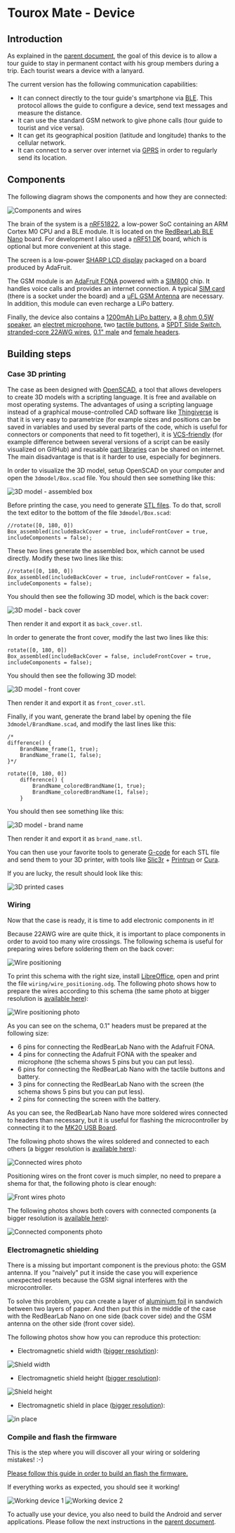 # Tourox Mate - Device

## Introduction
As explained in the [parent document](../README.md), the goal of this device is to allow a tour guide to stay
in permanent contact with his group members during a trip. Each tourist wears a device with a lanyard.

The current version has the following communication capabilities:
* It can connect directly to the tour guide's smartphone via [BLE](https://en.wikipedia.org/wiki/Bluetooth_Low_Energy).
  This protocol allows the guide to configure a device, send text messages and measure the distance.
* It can use the standard GSM network to give phone calls (tour guide to tourist and vice versa).
* It can get its geographical position (latitude and longitude) thanks to the cellular network.
* It can connect to a server over internet via [GPRS](https://en.wikipedia.org/wiki/General_Packet_Radio_Service) in
  order to regularly send its location.

## Components
The following diagram shows the components and how they are connected:

![Components and wires](wiring/wiring.png?raw=true "Components and wires")

The brain of the system is a [nRF51822](https://www.nordicsemi.com/eng/Products/Bluetooth-low-energy/nRF51822), a
low-power SoC containing an ARM Cortex M0 CPU and a BLE module. It is located on the 
[RedBearLab BLE Nano](http://redbearlab.com/blenano/) board. For development I also used a
[nRF51 DK](https://www.nordicsemi.com/eng/Products/nRF51-DK) board, which is optional but more convenient at this stage.

The screen is a low-power [SHARP LCD display](https://www.adafruit.com/product/1393) packaged on a board produced
by AdaFruit.

The GSM module is an [AdaFruit FONA](https://www.adafruit.com/product/1946) powered with a
[SIM800](http://simcomm2m.com/En/module/detail.aspx?id=138) chip. It handles voice calls and provides an
internet connection. A typical [SIM card](https://en.wikipedia.org/wiki/Subscriber_identity_module)
(there is a socket under the board) and a [uFL GSM Antenna](https://www.adafruit.com/product/1991) are necessary.
In addition, this module can even recharge a LiPo battery.

Finally, the device also contains a [1200mAh LiPo battery](https://www.adafruit.com/product/258),
a [8 ohm 0.5W speaker](https://www.adafruit.com/product/1890),
an [electret microphone](https://www.adafruit.com/product/1064),
two [tactile buttons](https://www.adafruit.com/product/367),
a [SPDT Slide Switch](https://www.adafruit.com/product/805),
[stranded-core 22AWG wires](https://www.adafruit.com/product/3111),
[0.1" male](https://www.adafruit.com/product/392) and [female headers](https://www.adafruit.com/product/598).

## Building steps

### Case 3D printing
The case as been designed with [OpenSCAD](http://www.openscad.org/), a tool that allows developers to create
3D models with a scripting language. It is free and available on most operating systems. The advantages of using a
scripting language instead of a graphical mouse-controlled CAD software like [Thingiverse](https://www.thingiverse.com/)
is that it is very easy to parametrize (for example sizes and positions can be saved in variables and used by
several parts of the code, which is useful for connectors or components that need to fit together),
it is [VCS-friendly](https://en.wikipedia.org/wiki/Version_control) (for example
difference between several versions of a script can be easily visualized on GitHub) and reusable
[part libraries](https://github.com/openscad/openscad/wiki/Libraries) can be shared on internet. The main disadvantage
is that is it harder to use, especially for beginners.

In order to visualize the 3D model, setup OpenSCAD on your computer and open the `3dmodel/Box.scad` file. You should
then see something like this:

![3D model - assembled box](3dmodel/assembled_box.png?raw=true "3D model - assembled box")

Before printing the case, you need to generate [STL files](https://en.wikipedia.org/wiki/STL_(file_format)). To do that,
scroll the text editor to the bottom of the file `3dmodel/Box.scad`:

    //rotate([0, 180, 0])
    Box_assembled(includeBackCover = true, includeFrontCover = true, includeComponents = false);

These two lines generate the assembled box, which cannot be used directly. Modify these two lines like this:

    //rotate([0, 180, 0])
    Box_assembled(includeBackCover = true, includeFrontCover = false, includeComponents = false);

You should then see the following 3D model, which is the back cover:

![3D model - back cover](3dmodel/back_cover.png?raw=true "3D model - back cover")

Then render it and export it as `back_cover.stl`.

In order to generate the front cover, modify the last two lines like this:

    rotate([0, 180, 0])
    Box_assembled(includeBackCover = false, includeFrontCover = true, includeComponents = false);

You should then see the following 3D model:

![3D model - front cover](3dmodel/front_cover.png?raw=true "3D model - front cover")

Then render it and export it as `front_cover.stl`.

Finally, if you want, generate the brand label by opening the file `3dmodel/BrandName.scad`, and modify the last
lines like this:

    /*
    difference() {
        BrandName_frame(1, true);
        BrandName_frame(1, false);
    }*/
    
    rotate([0, 180, 0])
        difference() {
            BrandName_coloredBrandName(1, true);
            BrandName_coloredBrandName(1, false);
        }

You should then see something like this:

![3D model - brand name](3dmodel/brand_name.png?raw=true "3D model - brand name")

Then render it and export it as `brand_name.stl`.

You can then use your favorite tools to generate [G-code](https://en.wikipedia.org/wiki/G-code) for each STL file and
send them to your 3D printer, with tools like [Slic3r](http://slic3r.org/) +
[Printrun](http://www.pronterface.com/) or [Cura](https://ultimaker.com/en/products/cura-software).

If you are lucky, the result should look like this:

![3D printed cases](3dmodel/3d_printed_cases.jpg?raw=true "3D printed cases")

### Wiring
Now that the case is ready, it is time to add electronic components in it!

Because 22AWG wire are quite thick, it is important to place components in order to avoid too many wire crossings.
The following schema is useful for preparing wires before soldering them on the back cover:

![Wire positioning](wiring/wire_positioning.png?raw=true "Wire positioning")

To print this schema with the right size, install [LibreOffice](https://www.libreoffice.org/), open and print the file
`wiring/wire_positioning.odg`.
The following photo shows how to prepare the wires according to this schema (the same photo at bigger resolution
is [available here](wiring/photo_wire_positioning.jpg)):

![Wire positioning photo](wiring/photo_wire_positioning_small.jpg?raw=true "Wire positioning photo")

As you can see on the schema, 0.1" headers must be prepared at the following size:
* 6 pins for connecting the RedBearLab Nano with the Adafruit FONA.
* 4 pins for connecting the Adafruit FONA with the speaker and microphone (the schema shows 5 pins but you can put less).
* 6 pins for connecting the RedBearLab Nano with the tactile buttons and battery.
* 3 pins for connecting the RedBearLab Nano with the screen (the schema shows 5 pins but you can put less).
* 2 pins for connecting the screen with the battery.

As you can see, the RedBearLab Nano have more soldered wires connected to headers than necessary, but it is useful
for flashing the microcontroller by connecting it to the [MK20 USB Board](http://redbearlab.com/blenano/#mk20usbboard).

The following photo shows the wires soldered and connected to each others (a bigger resolution is
[available here](wiring/photo_wired_components.jpg)):

![Connected wires photo](wiring/photo_wired_components_small.jpg?raw=true "Connected wires photo")

Positioning wires on the front cover is much simpler, no need to prepare a shema for that, the following photo
is clear enough:

![Front wires photo](wiring/photo_wire_positioning_front.jpg?raw=true "Front wires photo")

The following photos shows both covers with connected components (a bigger resolution is
[available here](wiring/photo_components_placed_and_connected.jpg)):

![Connected components photo](wiring/photo_components_placed_and_connected_small.jpg?raw=true "Connected components photo")

### Electromagnetic shielding
There is a missing but important component is the previous photo: the GSM antenna. If you "naively" put it inside the
case you will experience unexpected resets because the GSM signal interferes with the microcontroller.

To solve this problem, you can create a layer of [aluminium foil](https://en.wikipedia.org/wiki/Aluminium_foil)
in sandwich between two layers of paper. And then put this in the middle of the case with the RedBearLab Nano on one
side (back cover side) and the GSM antenna on the other side (front cover side).

The following photos show how you can reproduce this protection:

* Electromagnetic shield width ([bigger resolution](electromagnetic_shield/photo_shield_width.jpg)):

![Shield width](electromagnetic_shield/photo_shield_width_small.jpg?raw=true "Shield width")

* Electromagnetic shield height ([bigger resolution](electromagnetic_shield/photo_shield_height.jpg)):

![Shield height](electromagnetic_shield/photo_shield_height_small.jpg?raw=true "Shield height")

* Electromagnetic shield in place ([bigger resolution](electromagnetic_shield/photo_shield_in_place.jpg)):

![in place](electromagnetic_shield/photo_shield_in_place_small.jpg?raw=true "Shield in place")

### Compile and flash the firmware
This is the step where you will discover all your wiring or soldering mistakes! :-)

[Please follow this guide in order to build an flash the firmware.](firmware/README.md)

If everything works as expected, you should see it working!

![Working device 1](working_device_1.jpg?raw=true "Working device 1")
![Working device 2](working_device_2.jpg?raw=true "Working device 2")

To actually use your device, you also need to build the Android and server applications. Please follow the
next instructions in the [parent document](../README.md).